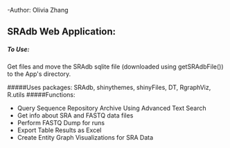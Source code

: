 -Author: Olivia Zhang 
## SRAdb Web Application:

##### To Use:
Get files and move the SRAdb sqlite file (downloaded using getSRAdbFile()) to the App's directory.

#####Uses packages: 
SRAdb, shinythemes, shinyFiles, DT, RgraphViz, R.utils
#####Functions:

- Query Sequence Repository Archive Using Advanced Text Search
- Get info about SRA and FASTQ data files 
- Perform FASTQ Dump for runs
- Export Table Results as Excel
- Create Entity Graph Visualizations for SRA Data 

